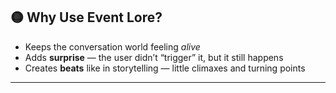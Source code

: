 ## 🟡 Why Use Event Lore?

* Keeps the conversation world feeling *alive*
* Adds **surprise** — the user didn’t “trigger” it, but it still happens
* Creates **beats** like in storytelling — little climaxes and turning points

---
